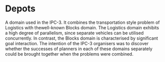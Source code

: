 # Depots

A domain used in the IPC-3. It combines the transportation style problem of
Logistics with thewell-known Blocks domain. The Logistics domain exhibits a high
degree of parallelism, since separate vehicles can be utilised concurrently. In
contrast, the Blocks domain is characterised by significant goal interaction.
The intention of the IPC-3 organisers was to discover whether the successes of
planners in each of these domains separately could be brought together when the
problems were combined.
